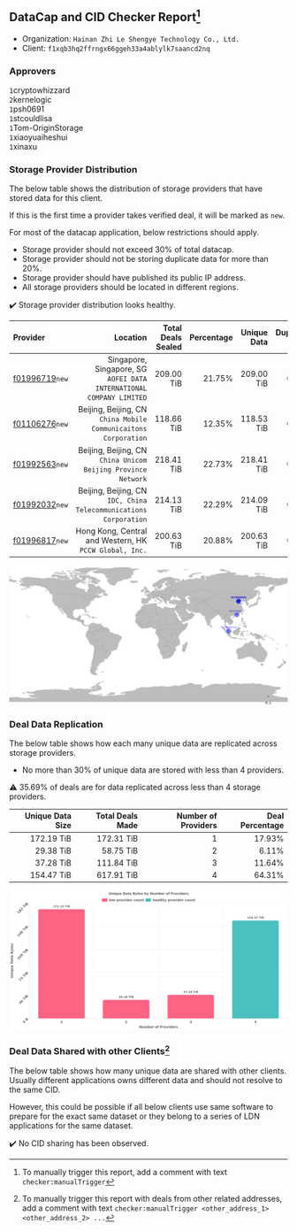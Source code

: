 ## DataCap and CID Checker Report[^1]
 - Organization: `Hainan Zhi Le Shengye Technology Co., Ltd.`
 - Client: `f1xqb3hq2ffrngx66ggeh33a4ablylk7saancd2nq`
### Approvers
`1`cryptowhizzard<br/>`2`kernelogic<br/>`1`psh0691<br/>`1`stcouldlisa<br/>`1`Tom-OriginStorage<br/>`1`xiaoyuaiheshui<br/>`1`xinaxu

### Storage Provider Distribution
The below table shows the distribution of storage providers that have stored data for this client.

If this is the first time a provider takes verified deal, it will be marked as `new`.

For most of the datacap application, below restrictions should apply.
 - Storage provider should not exceed 30% of total datacap.
 - Storage provider should not be storing duplicate data for more than 20%.
 - Storage provider should have published its public IP address.
 - All storage providers should be located in different regions.

✔️ Storage provider distribution looks healthy.

| Provider                                                    |                                                                Location | Total Deals Sealed | Percentage | Unique Data | Duplicate Deals |
| :---------------------------------------------------------- | ----------------------------------------------------------------------: | -----------------: | ---------: | ----------: | --------------: |
| [f01996719](https://filfox.info/en/address/f01996719)`new`  | Singapore, Singapore, SG<br/>`AOFEI DATA INTERNATIONAL COMPANY LIMITED` |         209.00 TiB |     21.75% |  209.00 TiB |           0.00% |
| [f01106276](https://filfox.info/en/address/f01106276)`new`  |      Beijing, Beijing, CN<br/>`China Mobile Communicaitons Corporation` |         118.66 TiB |     12.35% |  118.53 TiB |           0.11% |
| [f01992563](https://filfox.info/en/address/f01992563)`new`  |        Beijing, Beijing, CN<br/>`China Unicom Beijing Province Network` |         218.41 TiB |     22.73% |  218.41 TiB |           0.00% |
| [f01992032](https://filfox.info/en/address/f01992032)`new`  |    Beijing, Beijing, CN<br/>`IDC, China Telecommunications Corporation` |         214.13 TiB |     22.29% |  214.09 TiB |           0.01% |
| [f01996817](https://filfox.info/en/address/f01996817)`new`  |              Hong Kong, Central and Western, HK<br/>`PCCW Global, Inc.` |         200.63 TiB |     20.88% |  200.63 TiB |           0.00% |

<img src="https://raw.githubusercontent.com/data-preservation-programs/filplus-checker-assets/main/filecoin-project/filecoin-plus-large-datasets/issues/1350/1679722999629.png"/>

### Deal Data Replication
The below table shows how each many unique data are replicated across storage providers.

- No more than 30% of unique data are stored with less than 4 providers.

⚠️ 35.69% of deals are for data replicated across less than 4 storage providers.

| Unique Data Size | Total Deals Made | Number of Providers | Deal Percentage |
| ---------------: | ---------------: | ------------------: | --------------: |
|       172.19 TiB |       172.31 TiB |                   1 |          17.93% |
|        29.38 TiB |        58.75 TiB |                   2 |           6.11% |
|        37.28 TiB |       111.84 TiB |                   3 |          11.64% |
|       154.47 TiB |       617.91 TiB |                   4 |          64.31% |

<img src="https://raw.githubusercontent.com/data-preservation-programs/filplus-checker-assets/main/filecoin-project/filecoin-plus-large-datasets/issues/1350/1679723003321.png"/>

### Deal Data Shared with other Clients[^3]
The below table shows how many unique data are shared with other clients.
Usually different applications owns different data and should not resolve to the same CID.

However, this could be possible if all below clients use same software to prepare for the exact same dataset or they belong to a series of LDN applications for the same dataset.

✔️ No CID sharing has been observed.

[^1]: To manually trigger this report, add a comment with text `checker:manualTrigger`

[^2]: Deals from those addresses are combined into this report as they are specified with `checker:manualTrigger`

[^3]: To manually trigger this report with deals from other related addresses, add a comment with text `checker:manualTrigger <other_address_1> <other_address_2> ...`
